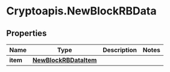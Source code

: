 # Cryptoapis.NewBlockRBData

## Properties

Name | Type | Description | Notes
------------ | ------------- | ------------- | -------------
**item** | [**NewBlockRBDataItem**](NewBlockRBDataItem.md) |  | 


